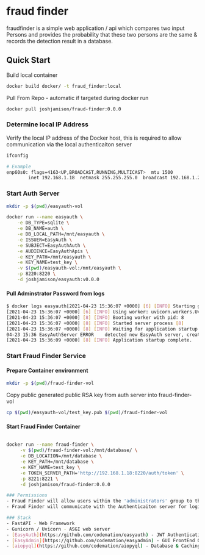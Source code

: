 # fraud finder

fraudfinder is a simple web application / api which compares two input Persons and provides the probability that these two persons are the same & records the detection result in a database.

## Quick Start

Build local container
```bash
docker build docker/ -t fraud_finder:local 
```

Pull From Repo - automatic if targeted during docker run
```bash
docker pull joshjamison/fraud-finder:0.0.0 
```


### Determine local IP Address
Verify the local IP address of the Docker host, this is required to allow communication via the local authenticaiton server

```bash
ifconfig 

# Example
enp60s0: flags=4163<UP,BROADCAST,RUNNING,MULTICAST>  mtu 1500
        inet 192.168.1.18  netmask 255.255.255.0  broadcast 192.168.1.255
```

### Start Auth Server

```bash
mkdir -p $(pwd)/easyauth-vol

docker run --name easyauth \
    -e DB_TYPE=sqlite \
    -e DB_NAME=auth \
    -e DB_LOCAL_PATH=/mnt/easyauth \
    -e ISSUER=EasyAuth \
    -e SUBJECT=EasyAuthAuth \
    -e AUDIENCE=EasyAuthApis \
    -e KEY_PATH=/mnt/easyauth \
    -e KEY_NAME=test_key \
    -v $(pwd)/easyauth-vol:/mnt/easyauth \
    -p 8220:8220 \
    -d joshjamison/easyauth:v0.0.0
```

#### Pull Adminstrator Password from logs

```bash
$ docker logs easyauth[2021-04-23 15:36:07 +0000] [6] [INFO] Starting gunicorn 20.1.0[2021-04-23 15:36:07 +0000] [6] [INFO] Listening at: http://0.0.0.0:8220 (6)
[2021-04-23 15:36:07 +0000] [6] [INFO] Using worker: uvicorn.workers.UvicornWorker
[2021-04-23 15:36:07 +0000] [8] [INFO] Booting worker with pid: 8
[2021-04-23 15:36:07 +0000] [8] [INFO] Started server process [8]
[2021-04-23 15:36:07 +0000] [8] [INFO] Waiting for application startup.
04-23 15:36 EasyAuthServer ERROR    detected new EasyAuth server, created admin user with password: cwmykhzj
[2021-04-23 15:36:09 +0000] [8] [INFO] Application startup complete.
```

### Start Fraud Finder Service 

#### Prepare Container environment

```bash
mkdir -p $(pwd)/fraud-finder-vol

```
Copy public generated public RSA key from auth server into fraud-finder-vol

```bash
cp $(pwd)/easyauth-vol/test_key.pub $(pwd)/fraud-finder-vol
```

#### Start Fraud Finder Container
```bash

docker run --name fraud-finder \
     -v $(pwd)/fraud-finder-vol:/mnt/database/ \
     -e DB_LOCATION=/mnt/database \
     -e KEY_PATH=/mnt/database \
     -e KEY_NAME=test_key \
     -e TOKEN_SERVER_PATH='http://192.168.1.18:8220/auth/token' \
     -p 8221:8221 \
     -d joshjamison/fraud-finder:0.0.0

### Permissions 
- Fraud Finder will allow users within the 'administrators' group to the API / GUI. 
- Fraud Finder will communicate with the Authenticaiton server for login requests to pull valid tokens. 

### Stack
- FastAPI - Web Framework
- Gunicorn / Uvicorn - ASGI web server
- [EasyAuth](https://github.com/codemation/easyauth) - JWT Authentication / Authorization framework
- [EasyAdmin](https://github.com/codemation/easyadmin) - GUI FrontEnd Generator 
- [aiopyql](https://github.com/codemation/aiopyql) - Database & Caching